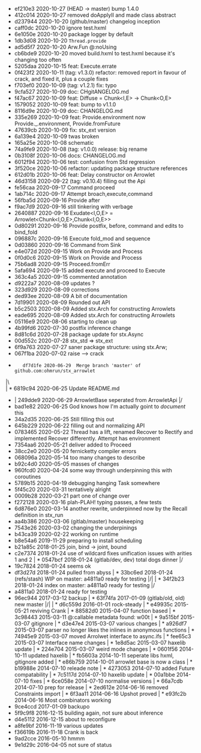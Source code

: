 * 	 ef210e3 2020-10-27  (HEAD -> master) bump 1.4.0
* 	 412c014 2020-10-27  removed doApplyII and made class abstract
* 	 d237944 2020-10-20  (github/master) changelog inception
* 	 caff0dc 2020-10-20  ignore test.hxml
* 	 6e1050e 2020-10-20  package logger by default
* 	 1db3d08 2020-10-20  `Thread.provide`
* 	 ad5d5f7 2020-10-20  Arw.Fun @:noUsing
* 	 cb6bde9 2020-10-20  moved build.hxml to test.hxml because it's changing too often
* 	 5205daa 2020-10-15  feat: Execute.errate
* 	 0f423f2 2020-10-11  (tag: v1.3.0) refactor: removed report in favour of crack, and fixed it, plus a couple fixes
* 	 f703ef0 2020-10-09  (tag: v1.2.1) fix: typo
* 	 9cfa527 2020-10-09  doc: CHgitANGELOG.md
* 	 f47ac67 2020-10-09  feat: Diffuse = Chunk<I,E> -> Chunk<O,E>
* 	 1579052 2020-10-09  feat: bump to v1.1.0
* 	 8116d9e 2020-10-09  doc: CHANGELOG.md
* 	 335e269 2020-10-09  feat: Provide.environment now Provide._.environment, Provide.fromFuture
* 	 47639cb 2020-10-09  fix: stx_ext version
* 	 6a139e4 2020-10-09  twas broken
* 	 165a25e 2020-10-08  schematic
* 	 74a9fe9 2020-10-08  (tag: v1.0.0) release: big rename
* 	 0b3108f 2020-10-06  docs: CHANGELOG.md
* 	 6012f94 2020-10-06  test: confusion from Std regression
* 	 3f520ce 2020-10-06  refactor: updating package structure references
* 	 612d01b 2020-10-06  feat: Delay constructor on Arrowlet
* 	 46d3158 2020-09-22  (tag: v0.10.4) filling out the Api
* 	 fe56caa 2020-09-17  Command proceed
* 	 1ab714c 2020-09-17  Attempt broach,execute,command
* 	 56fba5d 2020-09-16  Provide after
* 	 f9ac7d9 2020-09-16  still tinkering with verbage
* 	 2640887 2020-09-16  Exudate<I,O,E> = Arrowlet<Chunk<I,O,E>,Chunk<I,O,E>>
* 	 0d80291 2020-09-16  Provide postfix, before, command and edits to bind_fold
* 	 096887c 2020-09-16  Execute fold_mod and sequence
* 	 0d03860 2020-09-16  Command from Sink
* 	 e4e072d 2020-09-15  Work on Provide and Process
* 	 0f0d0c6 2020-09-15  Work on Provide and Process
* 	 75b6ad8 2020-09-15  Proceed.fromErr
* 	 5afa694 2020-09-15  added execute and proceed to Execute
* 	 363c4a5 2020-09-15  commented  annotation
* 	 d9222a7 2020-08-09  updates ?
* 	 323d929 2020-08-09  corrections
* 	 ded93ee 2020-08-09  A bit of documentation
* 	 7d19901 2020-08-09  Rounded out API
* 	 b5c2503 2020-08-09  Added stx.Arch for constructing Arrowlets
* 	 eade695 2020-08-09  Added stx.Arch for constructing Arrowlets
* 	 05116e9 2020-08-06  starting to clean up
* 	 4b99fd6 2020-07-30  postfix inference change
* 	 8d81c6d 2020-07-28  package update for stx.Async
* 	 00d552c 2020-07-28  stx_std => stx_ext
* 	 6f9a763 2020-07-27  saner package structure: using stx.Arw;
* 	 067f1ba 2020-07-02  raise --> crack
*   	 df7d1fe 2020-06-29  Merge branch 'master' of github.com:ohmrun/stx_arrowlet
|\  
| * 	 6819c94 2020-06-25  Update README.md
* | 	 249dde9 2020-06-29  ArrowletBase seperated from ArrowletApi
|/  
* 	 bad1e82 2020-06-25  God knows how I'm actually goint to *document* this
* 	 34a2d35 2020-06-25  Still filling this out
* 	 645b229 2020-06-22  filling out and normalizing API
* 	 0783465 2020-05-22  Thread has a lift, renamed Recover to Rectify and implemented Recover differently. Attempt has environment
* 	 7354aa6 2020-05-21  deliver added to Proceed
* 	 38cc2e0 2020-05-20  fernicketty compiler errors
* 	 068096a 2020-05-14  too many changes to describe
* 	 b92c4d0 2020-05-05  masses of changes
* 	 960fcd0 2020-04-24  some way through underpinning this with coroutines
* 	 5789b15 2020-04-19  debugging hanging Task somewhere
* 	 5f45c20 2020-03-31  tentatively alright
* 	 0009b28 2020-03-21  part one of change over
* 	 f272128 2020-03-16  plah-PLAH! typing passes, a few tests
* 	 6d876e0 2020-03-14  another rewrite, underpinned now by the Recall definition in stx_run
* 	 aa4b386 2020-03-06  (gitlab/master) housekeeping
* 	 7543e26 2020-03-02  changing the underpinings
* 	 b43ca39 2020-02-22  working on runtime
* 	 b8e54a6 2019-11-29  preparing to install scheduling
* 	 b21a85c 2018-01-25  join, bind -> joint, bound
* 	 c2e7374 2018-01-24  use of wildcard fixes unification issues with arities 1 and 2
| * 	 0547bcf 2018-01-24  (gitlab/dev, dev) total dogs dinner
|/  
* 	 19c7824 2018-01-24  seems ok
* 	 df3d27d 2018-01-24  pulled from abyss
| * 	 33bc6ed 2018-01-24  (refs/stash) WIP on master: a4811a0 ready for testing
|/| 
| * 	 34f2b23 2018-01-24  index on master: a4811a0 ready for testing
|/  
* 	 a4811a0 2018-01-24  ready for testing
* 	 96ec944 2017-03-12  backup
| * 	 63f74fa 2017-01-09  (gitlab/old, old) new master
|/| 
| * 	 d6c559d 2016-01-01  rock-steady
| * 	 e49935c 2015-05-21  reviving Crank
| * 	 88582d0 2015-04-07  function based
| * 	 3c98443 2015-03-11  @:callable metadata found: w00t
| * 	 9a515bf 2015-03-07  gitignore
| * 	 d3e47e4 2015-03-07  various changes
| * 	 a926df7 2015-03-07  parser no longer likes the inlines in anonymous functions
| * 	 74945e9 2015-03-07  moved Arrolwet interface to async.ifs
| * 	 fee65c3 2015-03-07  Interface name changes
| * 	 1e8d5ac 2015-03-07  haxelib update
| * 	 224e704 2015-03-07  weird mode changes
| * 	 0601f56 2014-10-11  updated haxelib
| * 	 fb5603a 2014-10-11  seperate libs hxml, gitignore added
| * 	 e86b759 2014-10-01  arrowlet base is now a class
| * 	 b19988e 2014-07-10  releade note
| * 	 4273053 2014-07-10  added Future compatability
| * 	 7c5117d 2014-07-10  haxelib update
| * 	 00a1bbe 2014-07-10  fixes
| * 	 6ce058e 2014-07-10  normalise versions
| * 	 66a7cdb 2014-07-10  prep for release
| * 	 2ed612e 2014-06-16  removed Constraints import
| * 	 6f3aa11 2014-06-16  Upshot proved
| * 	 e93fc2b 2014-06-16  Most combinators working
* 	 9ce4ccd 2017-01-09  backupo
* 	 5f9c9f8 2016-12-15  building again, not sure about inference
* 	 d4e5112 2016-12-15  about to reconfigure
* 	 a8fe9bf 2016-11-19  various updates
* 	 f36619b 2016-11-18  Crank is back
* 	 9ad2cce 2016-05-10  hmmm
* 	 9e1d29c 2016-04-05  not sure of status